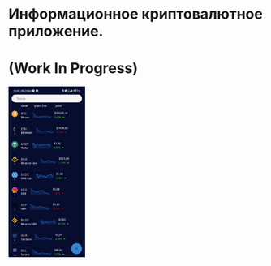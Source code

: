 # Информационное криптовалютное приложение.
# (Work In Progress)
<img src="https://github.com/kiselyv77/CryptoApp/blob/master/screens/screen_1.jpg?raw=true" width="30%" height="30%" align="left" />
